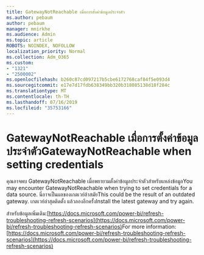 ```yaml
---
title: GatewayNotReachable เมื่อการตั้งค่าข้อมูลประจำตัว
ms.author: pebaum
author: pebaum
manager: mnirkhe
ms.audience: Admin
ms.topic: article
ROBOTS: NOINDEX, NOFOLLOW
localization_priority: Normal
ms.collection: Adm_O365
ms.custom:
- "1321"
- "2500002"
ms.openlocfilehash: b260c87cd097217b5cbe6172768caf84f5e093d4
ms.sourcegitcommit: e17e7d17fdb638349bb320b318085138d18f284c
ms.translationtype: MT
ms.contentlocale: th-TH
ms.lasthandoff: 07/16/2019
ms.locfileid: "35753166"
---
```

# <a name="gatewaynotreachable-when-setting-credentials"></a><span data-ttu-id="9c517-102">GatewayNotReachable เมื่อการตั้งค่าข้อมูลประจำตัว</span><span class="sxs-lookup"><span data-stu-id="9c517-102">GatewayNotReachable when setting credentials</span></span>

<span data-ttu-id="9c517-103">คุณอาจพบ GatewayNotReachable เมื่อพยายามตั้งค่าข้อมูลประจำตัวสำหรับแหล่งข้อมูล</span><span class="sxs-lookup"><span data-stu-id="9c517-103">You may encounter GatewayNotReachable when trying to set credentials for a data source.</span></span> <span data-ttu-id="9c517-104">นี่อาจเป็นผลของเกตเวย์ล้าสมัย</span><span class="sxs-lookup"><span data-stu-id="9c517-104">This could be the result of an outdated gateway.</span></span> <span data-ttu-id="9c517-105">เกตเวย์ล่าสุดติดตั้ง แล้วลองอีกครั้ง</span><span class="sxs-lookup"><span data-stu-id="9c517-105">Install the latest gateway and try again.</span></span>

<span data-ttu-id="9c517-106">สำหรับข้อมูลเพิ่มเติม:[https://docs.microsoft.com/power-bi/refresh-troubleshooting-refresh-scenarios](https://docs.microsoft.com/power-bi/refresh-troubleshooting-refresh-scenarios)</span><span class="sxs-lookup"><span data-stu-id="9c517-106">For more information: [https://docs.microsoft.com/power-bi/refresh-troubleshooting-refresh-scenarios](https://docs.microsoft.com/power-bi/refresh-troubleshooting-refresh-scenarios)</span></span>
